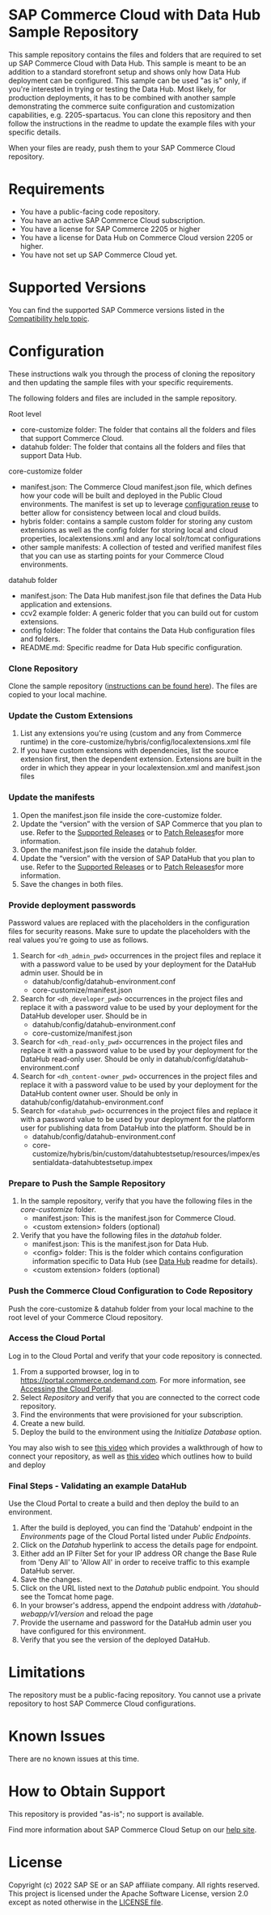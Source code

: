 # SAP Commerce Cloud with Data Hub Sample Repository

This sample repository contains the files and folders that are required to set up SAP Commerce Cloud with Data Hub.  This sample is meant to be an addition to a standard storefront setup and shows only how Data Hub deployment can be configured.  This sample can be used "as is" only, if you're interested in trying or testing the Data Hub. Most likely, for production deployments, it has to be combined with another sample demonstrating the commerce suite configuration and customization capabilities, e.g. 2205-spartacus.
You can clone this repository and then follow the instructions in the readme to update the example files with your specific details. 

When your files are ready, push them to your SAP Commerce Cloud repository.  

# Requirements

- You have a public-facing code repository.
- You have an active SAP Commerce Cloud subscription.
- You have a license for SAP Commerce 2205 or higher
- You have a license for Data Hub on Commerce Cloud version 2205 or higher.
- You have not set up SAP Commerce Cloud yet.

# Supported Versions

You can find the supported SAP Commerce versions listed in the [Compatibility help topic](https://help.sap.com/docs/SAP_COMMERCE_CLOUD_PUBLIC_CLOUD/20125f0eca6340dba918bda360e3cdfa/31ac209eb08f41bc92e9bbe5772fb949.html?version=v2205).

# Configuration

These instructions walk you through the process of cloning the repository and then updating the sample files with your specific requirements. 

The following folders and files are included in the sample repository.

Root level 
- core-customize folder: The folder that contains all the folders and files that support Commerce Cloud.
- datahub folder: The folder that contains all the folders and files that support Data Hub.

core-customize folder
- manifest.json: The Commerce Cloud manifest.json file, which defines how your code will be built and deployed in the Public Cloud environments. The manifest is set up to leverage [configuration reuse](https://help.sap.com/viewer/1be46286b36a4aa48205be5a96240672/SHIP/en-US/2311d89eef9344fc81ef168ac9668307.html) to better allow for consistency between local and cloud builds.
- hybris folder: contains a sample custom folder for storing any custom extensions as well as the config folder for storing local and cloud properties, localextensions.xml and any local solr/tomcat configurations
- other sample manifests: A collection of tested and verified manifest files that you can use as starting points for your Commerce Cloud environments.

datahub folder
- manifest.json: The Data Hub manifest.json file that defines the Data Hub application and extensions.
- ccv2 example folder: A generic folder that you can build out for custom extensions.
- config folder: The folder that contains the Data Hub configuration files and folders.
- README.md: Specific readme for Data Hub specific configuration.

### Clone Repository
Clone the sample repository ([instructions can be found here](https://help.github.com/articles/cloning-a-repository/)). The files are copied to your local machine.

### Update the Custom Extensions

1. List any extensions you're using (custom and any from Commerce runtime) in the core-customize/hybris/config/localextensions.xml file
2. If you have custom extensions with dependencies, list the source extension first, then the dependent extension. Extensions are built in the order in which they appear in your localextension.xml and manifest.json files

### Update the manifests

1. Open the manifest.json file inside the core-customize folder. 
2. Update the “version” with the version of SAP Commerce that you plan to use. Refer to the [Supported Releases](https://help.sap.com/docs/SAP_COMMERCE_CLOUD_PUBLIC_CLOUD/12be4ac419604b01aabb1adeb2c4c8a2/1c6c687ad0ed4964bb43d409818d23a2.html?version=v2205) or to [Patch Releases](https://help.sap.com/docs/SAP_COMMERCE_CLOUD_PUBLIC_CLOUD/75d4c3895cb346008545900bffe851ce/cba026d2b36c4ab18f89525df92cc815.html?version=v2205)for more information.
3. Open the manifest.json file inside the datahub folder.
4. Update the “version” with the version of SAP DataHub that you plan to use. Refer to the [Supported Releases](https://help.sap.com/docs/SAP_COMMERCE_CLOUD_PUBLIC_CLOUD/12be4ac419604b01aabb1adeb2c4c8a2/1c6c687ad0ed4964bb43d409818d23a2.html?version=v2205) or to [Patch Releases](https://help.sap.com/docs/SAP_COMMERCE_CLOUD_PUBLIC_CLOUD/75d4c3895cb346008545900bffe851ce/cba026d2b36c4ab18f89525df92cc815.html?version=v2205)for more information.
5. Save the changes in both files.

### Provide deployment passwords
Password values are replaced with the placeholders in the configuration files for security reasons. Make sure to update the placeholders with the real values you're going to use as follows.
1. Search for `<dh_admin_pwd>` occurrences in the project files and replace it with a password value to be used by your deployment for the DataHub admin user. Should be in
    -  datahub/config/datahub-environment.conf
    -  core-customize/manifest.json
2. Search for `<dh_developer_pwd>` occurrences in the project files and replace it with a password value to be used by your deployment for the DataHub developer user. Should be in
    - datahub/config/datahub-environment.conf
    - core-customize/manifest.json
3. Search for `<dh_read-only_pwd>` occurrences in the project files and replace it with a password value to be used by your deployment for the DataHub read-only user. Should be only in datahub/config/datahub-environment.conf
4. Search for `<dh_content-owner_pwd>` occurrences in the project files and replace it with a password value to be used by your deployment for the DataHub content owner user. Should be only in datahub/config/datahub-environment.conf
5. Search for `<datahub_pwd>` occurrences in the project files and replace it with a password value to be used by your deployment for the platform user for publishing data from DataHub into the platform. Should be in
    - datahub/config/datahub-environment.conf
    - core-customize/hybris/bin/custom/datahubtestsetup/resources/impex/essentialdata-datahubtestsetup.impex

### Prepare to Push the Sample Repository
 
1. In the sample repository, verify that you have the following files in the *core-customize* folder.
   - manifest.json:  This is the manifest.json for Commerce Cloud.
   - \<custom extension> folders (optional)
2. Verify that you have the following files in the *datahub* folder.
   - manifest.json: This is the manifest.json for Data Hub.
   - \<config> folder: This is the folder which contains configuration information specific to Data Hub (see [Data Hub](datahub/README.md) readme for details). 
   - \<custom extension> folders (optional)

### Push the Commerce Cloud Configuration to Code Repository

Push the core-customize & datahub folder from your local machine to the root level of your Commerce Cloud repository.  

### Access the Cloud Portal

Log in to the Cloud Portal and verify that your code repository is connected.

1. From a supported browser, log in to https://portal.commerce.ondemand.com. For more information, see [Accessing the Cloud Portal](https://help.sap.com/viewer/0c2050f6d31f49ddb6eba18509060ae5/SHIP/en-US/bc745004669445478d0c0505d77e096c.html).
2. Select *Repository* and verify that you are connected to the correct code repository.
3. Find the environments that were provisioned for your subscription.
3. Create a new build.
4. Deploy the build to the environment using the *Initialize Database* option.

You may also wish to see [this video](https://enable.cx.sap.com/playlist/dedicated/116161351/1_6tm85g61/1_df6ptanl) which provides a walkthrough of how to connect your repository, as well as [this video](https://enable.cx.sap.com/playlist/dedicated/116161351/1_6tm85g61/1_9ogbv7hz) which outlines how to build and deploy

### Final Steps - Validating an example DataHub

Use the Cloud Portal to create a build and then deploy the build to an environment. 

1. After the build is deployed, you can find the 'Datahub' endpoint in the *Environments* page of the Cloud Portal listed under *Public Endpoints*.
2. Click on the *Datahub* hyperlink to access the details page for endpoint.
3. Either add an IP Filter Set for your IP address OR change the Base Rule from 'Deny All' to 'Allow All' in order to receive traffic to this example DataHub server.
4. Save the changes.
5. Click on the URL listed next to the *Datahub* public endpoint. You should see the Tomcat home page.
6. In your browser's address, append the endpoint address with */datahub-webapp/v1/version* and reload the page
7. Provide the username and password for the DataHub admin user you have configured for this environment.
7. Verify that you see the version of the deployed DataHub.

# Limitations

The repository must be a public-facing repository.  You cannot use a private repository to host SAP Commerce Cloud configurations. 

# Known Issues

There are no known issues at this time.

# How to Obtain Support

This repository is provided "as-is"; no support is available.

Find more information about SAP Commerce Cloud Setup on our [help site](https://help.sap.com/docs/SAP_COMMERCE_CLOUD_PUBLIC_CLOUD?version=v2205).

# License
Copyright (c) 2022 SAP SE or an SAP affiliate company. All rights reserved. This project is licensed under the Apache Software License, version 2.0 except as noted otherwise in the [LICENSE file](https://github.com/SAP-samples/cloud-commerce-sample-setup/blob/main/LICENSES/Apache-2.0.txt).
